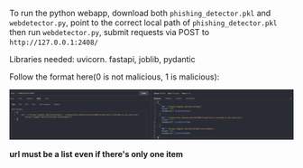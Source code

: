 To run the python webapp, download both ```phishing_detector.pkl``` and ```webdetector.py```, point to the correct local path of ```phishing_detector.pkl``` then run ```webdetector.py```, submit requests via POST to ```http://127.0.0.1:2408/```   

Libraries needed: uvicorn. fastapi, joblib, pydantic

Follow the format here(0 is not malicious, 1 is malicious):

![](Screenshot_1.png)

**url must be a list even if there's only one item**
